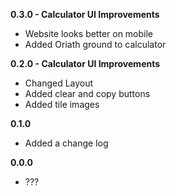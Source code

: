 ﻿**0.3.0 - Calculator UI Improvements**
- Website looks better on mobile
- Added Oriath ground to calculator

**0.2.0 - Calculator UI Improvements**
- Changed Layout
- Added clear and copy buttons
- Added tile images

**0.1.0**
- Added a change log

**0.0.0**
- ???